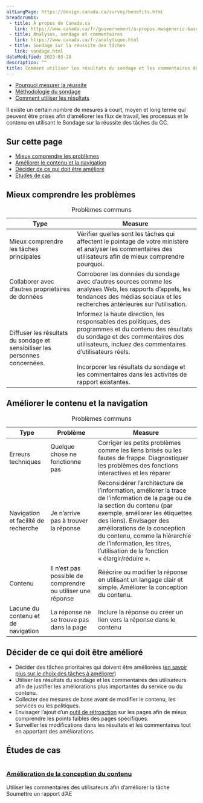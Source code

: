 ```yaml
---
altLangPage: https://design.canada.ca/survey/benefits.html
breadcrumbs:
 - title: À propos de Canada.ca
   link: https://www.canada.ca/fr/gouvernement/a-propos.mwsgeneric-base-html
 - title: Analyses, sondage et commentaires
   link: https://www.canada.ca/fr/analytique.html
 - title: Sondage sur la réussite des tâches
   link: sondage.html
dateModified: 2023-03-28
description: ""
title: Comment utiliser les résultats du sondage et les commentaires des visiteurs
---
```


<div class="gc-stp-stp">
    <div class="row">
        <ul class="toc lst-spcd col-md-12">
            <li class="col-md-4 col-sm-6"><a class="list-group-item" href="apercu-srt.html">Pourquoi mesurer la réussite</a></li>
            <li class="col-md-4 col-sm-6"><a class="list-group-item" href="methodologie.html">Méthodologie du sondage</a></li>
            <li class="col-md-4 col-sm-6"><a class="list-group-item active" href="utiliser.html">Comment utiliser les résultats</a></li>
        </ul>
    </div>
</div>

Il existe un certain nombre de mesures à court, moyen et long terme qui peuvent être prises afin d’améliorer les flux de travail, les processus et le contenu en utilisant le Sondage sur la réussite des tâches du GC.

## Sur cette page

* [Mieux comprendre les problèmes](#mieux-comprendre-les-problèmes)
* [Améliorer le contenu et la navigation](#améliorer-le-contenu-et-la-navigation)
* [Décider de ce qui doit être amélioré](#décider-de-ce-qui-doit-être-amélioré)
* [Études de cas](#et)

## Mieux comprendre les problèmes

<table class="provisional gc-table table table-striped" id="myTable1">
    <caption class="wb-inv">Problèmes communs</caption>
    <thead>
        <tr>
            <th scope="col">Type</th>
            <th scope="col">Measure</th>
        </tr>
    </thead>
    <tbody>
        <tr>
            <td data-label="Type"><span class="text-left">Mieux comprendre les tâches principales</span></td>
            <td data-label="Measure"><span class="text-left">Vérifier quelles sont les tâches qui affectent le pointage de votre ministère et analyser les commentaires des utilisateurs afin de mieux comprendre pourquoi.</span></td>
        </tr>
        <tr>
            <td data-label="Type"><span class="text-left">Collaborer avec d’autres propriétaires de données</span></td>
            <td data-label="Measure"><span class="text-left">Corroborer les données du sondage avec d’autres sources comme les analyses Web, les rapports d’appels, les tendances des médias sociaux et les recherches antérieures sur l’utilisation.</span></td>
        </tr>
        <tr>
            <td data-label="Type"><span class="text-left">Diffuser les résultats du sondage et sensibiliser les personnes concernées.</span></td>
            <td data-label="Measure"><span class="text-left">Informez la haute direction, les responsables des politiques, des programmes et du contenu des résultats du sondage et des commentaires des utilisateurs, incluez des commentaires d’utilisateurs réels.
            <br><br>Incorporer les résultats du sondage et les commentaires dans les activités de rapport existantes.</span></td>
        </tr>
    </tbody>
</table>

## Améliorer le contenu et la navigation

<table class="provisional gc-table table table-striped" id="myTable1">
    <caption class="wb-inv">Problèmes communs</caption>
    <thead>
        <tr>
            <th scope="col">Type</th>
            <th scope="col">Problème</th>
            <th scope="col">Measure</th>
        </tr>
    </thead>
    <tbody>
        <tr>
            <td data-label="Type"><span class="text-left">Erreurs techniques</span></td>
            <td data-label="Problème"><span class="text-left">Quelque chose ne fonctionne pas</span></td>
            <td data-label="Measure"><span class="text-left">Corriger les petits problèmes comme les liens brisés ou les fautes de frappe. Diagnostiquer les problèmes des fonctions interactives et les réparer</span></td>
        </tr>
        <tr>
            <td data-label="Type"><span class="text-left">Navigation et facilité de recherche</span></td>
            <td data-label="Problème"><span class="text-left">Je n’arrive pas à trouver la réponse</span></td>
            <td data-label="Measure"><span class="text-left">Reconsidérer l’architecture de l’information, améliorer la trace de l’information de la page ou de la section du contenu (par exemple, améliorer les étiquettes des liens). Envisager des améliorations de la conception du contenu, comme la hiérarchie de l’information, les titres, l’utilisation de la fonction «&nbsp;élargir/réduire&nbsp;».</span></td>
        </tr>
        <tr>
            <td data-label="Type"><span class="text-left">Contenu</span></td>
            <td data-label="Problème"><span class="text-left">Il n’est pas possible de comprendre ou utiliser une réponse</span></td>
            <td data-label="Measure"><span class="text-left">Réécrire ou modifier la réponse en utilisant un langage clair et simple. Améliorer la conception du contenu.</span></td>
        </tr>
        <tr>
            <td data-label="Type"><span class="text-left">Lacune du contenu et de navigation</span></td>
            <td data-label="Problème"><span class="text-left">La réponse ne se trouve pas dans la page</span></td>
            <td data-label="Measure"><span class="text-left">Inclure la réponse ou créer un lien vers la réponse dans le contenu</span></td>
        </tr>
    </tbody>
</table>

## Décider de ce qui doit être amélioré

* Décider des tâches prioritaires qui doivent être améliorées ([en savoir plus sur le choix des tâches à améliorer](decider.html))
* Utiliser les résultats du sondage et les commentaires des utilisateurs afin de justifier les améliorations plus importantes du service ou du contenu.
* Collecter des mesures de base avant de modifier le contenu, les services ou les politiques.
* Envisager l’ajout d’un [outil de rétroaction](https://conception.canada.ca/amelioration-continue/mesure/retroaction.html) sur les pages afin de mieux comprendre les points faibles des pages spécifiques.
* Surveiller les modifications dans les résultats et les commentaires tout en apportant des améliorations.

## Études de cas

<div class="row wb-eqht-grd main-card mrgn-tp-lg">
    <div class="col-md-4">
        <div class="hght-inhrt">
            <div class="hidden-xs hidden-sm">
                <img src="images/ae-bouton.jpg" alt="" class="img-responsive mrgn-bttm-md thumbnail" />
            </div>
            <h3><a class='stretched-link' href="cas-ae.html">Amélioration de la conception du contenu</a></h3>
            <p>Utiliser les commentaires des utilisateurs afin d’améliorer la tâche Soumettre un rapport d’AE</p>
        </div>
    </div>
</div>
